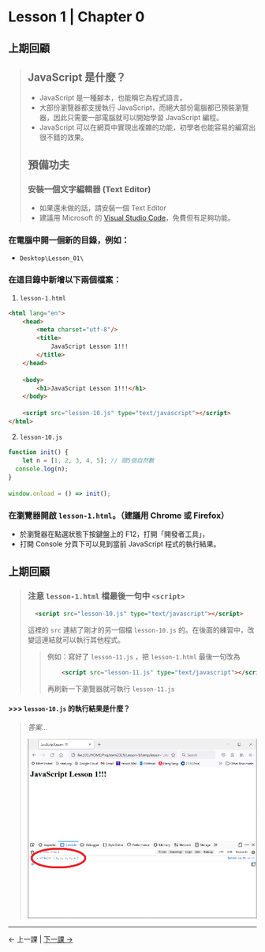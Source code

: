 # Lesson 1 | Chapter 0

## 上期回顧
> ## JavaScript 是什麼？
> - JavaScript 是一種腳本，也能稱它為程式語言。
> - 大部份瀏覽器都支援執行 JavaScript，而絕大部份電腦都已預裝瀏覽器，因此只需要一部電腦就可以開始學習 JavaScript 編程。
> - JavaScript 可以在網頁中實現出複雜的功能，初學者也能容易的編寫出很不錯的效果。
> 
> ## 預備功夫
> 
> ### 安裝一個文字編輯器 (Text Editor)
> - 如果還未做的話，請安裝一個 Text Editor
> - 建議用 Microsoft 的 [Visual Studio Code](https://code.visualstudio.com/)，免費但有足夠功能。

### 在電腦中開一個新的目錄，例如：
- `Desktop\Lesson_01\`

### 在這目錄中新增以下兩個檔案：
1. `lesson-1.html`
```html
<html lang="en">
	<head>
		<meta charset="utf-8"/>
		<title>
			JavaScript Lesson 1!!!
		</title>
	</head>

	<body>
		<h1>JavaScript Lesson 1!!!</h1>
	</body>

	<script src="lesson-10.js" type="text/javascript"></script>
</html>
```

2. `lesson-10.js`
```javascript
function init() {
	let n = [1, 2, 3, 4, 5]; // 頭5個自然數
  console.log(n);
}

window.onload = () => init();
```

### 在瀏覽器開啟 `lesson-1.html`。（建議用 Chrome 或 Firefox）

- 於瀏覽器在點選狀態下按鍵盤上的 F12，打開「開發者工具」，
- 打開 Console 分頁下可以見到當前 JavaScript 程式的執行結果。

## 上期回顧
> ### 注意 `lesson-1.html` 檔最後一句中 `<script>`
> ```html
> 	<script src="lesson-10.js" type="text/javascript"></script>
> ```
> 
> 這裡的 `src` 連結了剛才的另一個檔 `lesson-10.js` 的。在後面的練習中，改變這連結就可以執行其他程式。
> > 例如：寫好了 `lesson-11.js` ，把 `lesson-1.html` 最後一句改為
> > ```html
> > 	<script src="lesson-11.js" type="text/javascript"></script>
> > ```
> > 再刷新一下瀏覽器就可執行 `lesson-11.js`

#### >>> `lesson-10.js` 的執行結果是什麼？
> _答案..._
> 
> ![Answer - lesson-10](lesson-10.png)

---

← 上一課 | [下一課 →](lesson-11.md)

